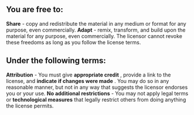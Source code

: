  ## You are free to:
**Share** - copy and redistribute the material in any medium or format for any purpose, even commercially.
**Adapt** - remix, transform, and build upon the material for any purpose, even commercially.
The licensor cannot revoke these freedoms as long as you follow the license terms.

## Under the following terms:
**Attribution** - You must give **appropriate credit** , provide a link to the license, and **indicate if changes were made** . You may do so in any reasonable manner, but not in any way that suggests the licensor endorses you or your use.
**No additional restrictions** - You may not apply legal terms or **technological measures** that legally restrict others from doing anything the license permits. 